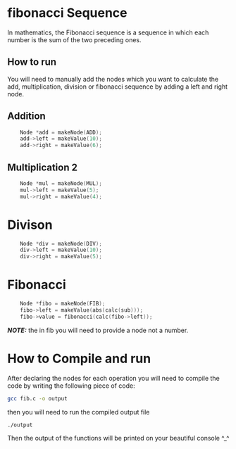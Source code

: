 # fibonacci Sequence

In mathematics, the Fibonacci sequence is a sequence in which each number is the sum of the two preceding ones.
## How to run
You will need to manually add the nodes which you want to calculate the add, multiplication, division or fibonacci sequence by adding a left and right node.
## Addition
```c
    Node *add = makeNode(ADD);
    add->left = makeValue(10);
    add->right = makeValue(6);
```
## Multiplication 2
```c
    Node *mul = makeNode(MUL);
    mul->left = makeValue(5);
    mul->right = makeValue(4);
```
# Divison
```c
    Node *div = makeNode(DIV);
    div->left = makeValue(10);
    div->right = makeValue(5);
```
# Fibonacci
```c
    Node *fibo = makeNode(FIB);
    fibo->left = makeValue(abs(calc(sub)));
    fibo->value = fibonacci(calc(fibo->left));
```
**_NOTE:_**  the in fib you will need to provide a node not a number.
# How to Compile and run
After declaring the nodes for each operation you will need to compile the code by writing the following piece of code:

```bash
gcc fib.c -o output
```
then you will need to run the compiled output file
```bash
./output
```
Then the output of the functions will be printed on your beautiful console ^_^
